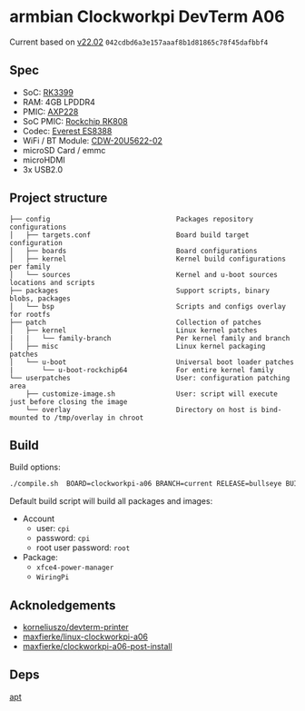 # armbian Clockworkpi DevTerm A06

Current based on [v22.02](https://github.com/armbian/build/tree/042cdbd6a3e157aaaf8b1d81865c78f45dafbbf4) `042cdbd6a3e157aaaf8b1d81865c78f45dafbbf4`

## Spec

- SoC: [RK3399](https://www.rock-chips.com/a/en/products/RK33_Series/2016/0419/758.html)
- RAM: 4GB LPDDR4
- PMIC: [AXP228](http://www.x-powers.com/index.php/Info/product_detail/article_id/31)
- SoC PMIC: [Rockchip RK808](https://rockchip.fr/RK808%20datasheet%20V1.4.pdf)
- Codec: [Everest ES8388](http://www.everest-semi.com/pdf/ES8388%20DS.pdf)
- WiFi / BT Module: [CDW-20U5622-02](https://forum.armbian.com/applications/core/interface/file/attachment.php?id=8205&key=909d40f6587ada0294f3451d3858839b)
- microSD Card / emmc
- microHDMI
- 3x USB2.0

## Project structure

```text
├── config                               Packages repository configurations
│   ├── targets.conf                     Board build target configuration
│   ├── boards                           Board configurations
│   ├── kernel                           Kernel build configurations per family
│   └── sources                          Kernel and u-boot sources locations and scripts
├── packages                             Support scripts, binary blobs, packages
│   └── bsp                              Scripts and configs overlay for rootfs
├── patch                                Collection of patches
│   ├── kernel                           Linux kernel patches
|   |   └── family-branch                Per kernel family and branch
│   ├── misc                             Linux kernel packaging patches
│   └── u-boot                           Universal boot loader patches
|       └── u-boot-rockchip64            For entire kernel family
└── userpatches                          User: configuration patching area
    ├── customize-image.sh               User: script will execute just before closing the image
    └── overlay                          Directory on host is bind-mounted to /tmp/overlay in chroot
```

## Build

Build options:

```bash
./compile.sh  BOARD=clockworkpi-a06 BRANCH=current RELEASE=bullseye BUILD_MINIMAL=no BUILD_DESKTOP=yes KERNEL_ONLY=no KERNEL_CONFIGURE=no DESKTOP_ENVIRONMENT=xfce DESKTOP_ENVIRONMENT_CONFIG_NAME=config_base DESKTOP_APPGROUPS_SELECTED="browsers chat desktop_tools editors internet multimedia office programming remote_desktop" COMPRESS_OUTPUTIMAGE=sha,gpg,img
```

Default build script will build all packages and images:

- Account
  - user: `cpi`
  - password: `cpi`
  - root user password: `root`
- Package:
  - `xfce4-power-manager`
  - `WiringPi`

## Acknoledgements

- [korneliuszo/devterm-printer](https://github.com/korneliuszo/devterm-printer)
- [maxfierke/linux-clockworkpi-a06](https://github.com/maxfierke/linux-clockworkpi-a06)
- [maxfierke/clockworkpi-a06-post-install](https://github.com/maxfierke/clockworkpi-a06-post-install)

## Deps

[apt](https://github.com/libreclockworkpi/packages)
